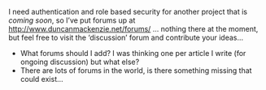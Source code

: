 I need authentication and role based security for another project that is _coming soon_, so I&#8217;ve put forums up at <a href="http://www.duncanmackenzie.net/forums/" target="_blank" class="broken_link">http://www.duncanmackenzie.net/forums/</a> &#8230; nothing there at the moment, but feel free to visit the &#8216;discussion&#8217; forum and contribute your ideas&#8230;

  * What forums should I add? I was thinking one per article I write (for ongoing discussion) but what else?
  * There are lots of forums in the world, is there something missing that could exist&#8230;